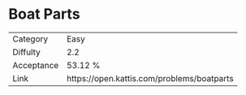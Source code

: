 # Boat Parts

<table>
    <tr>
        <td>Category</td>
        <td>Easy</td>
    </tr>
    <tr>
        <td>Diffulty</td>
        <td>2.2</td>
    </tr>
    <tr>
        <td>Acceptance</td>
        <td>53.12 %</td>
    </tr>
    <tr>
        <td>Link</td>
        <td>https://open.kattis.com/problems/boatparts</td>
    </tr>
</table>